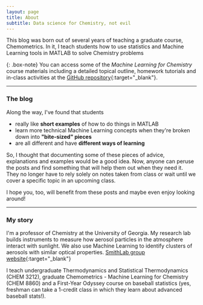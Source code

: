 ```yaml
---
layout: page
title: About
subtitle: Data science for Chemistry, not evil
---
```


This blog was born out of several years of teaching a graduate course, Chemometrics. In it, I teach students how to use statistics and Machine Learning tools in MATLAB to solve Chemistry problems

{: .box-note}
You can access some of the _Machine Learning for Chemistry_ course materials including a detailed topical outline, homework tutorials and in-class activities at the [GitHub repository](https://github.com/gdsmith5/CHEM-8860){:target="_blank"}.

---

### The blog

Along the way, I've found that students

- really like **short examples** of how to do things in MATLAB
- learn more technical Machine Learning concepts when they're broken down into **"bite-sized" pieces**
- are all different and have **different ways of learning**

So, I thought that documenting some of these pieces of advice, explanations and examples would be a good idea. Now, anyone can peruse the posts and find something that will help them out when they need it. They no longer have to rely solely on notes taken from class or wait until we cover a specific topic in an upcoming class.

I hope you, too, will benefit from these posts and maybe even enjoy looking around!

---

### My story

I'm a professor of Chemistry at the University of Georgia. My research lab builds instruments to measure how aerosol particles in the atmosphere interact with sunlight. We also use Machine Learning to identify clusters of aerosols with similar optical properties.     [SmithLab group website](http://www.smithlab.uga.edu){:target="_blank"}

I teach undergraduate Thermodynamics and Statistical Thermodynamics (CHEM 3212), graduate Chemometrics - Machine Learning for Chemistry (CHEM 8860) and a First-Year Odyssey course on baseball statistics (yes, freshman can take a 1-credit class in which they learn about advanced baseball stats!).
